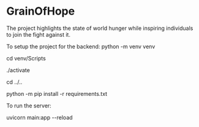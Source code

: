 # GrainOfHope
The project highlights the state of world hunger while inspiring individuals to join the fight against it.

To setup the project for the backend:
python -m venv venv

cd venv/Scripts

./activate

cd ../..

python -m pip install -r requirements.txt


To run the server:

uvicorn main:app --reload

